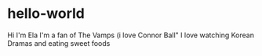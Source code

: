 # hello-world

Hi I'm Ela
I'm a fan of The Vamps (i love Connor Ball"
I love watching Korean Dramas and eating sweet foods
